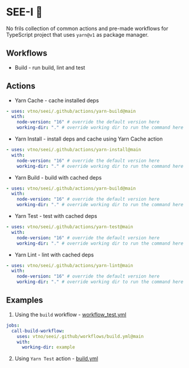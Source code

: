 # SEE-I 👀

No frils collection of common actions and pre-made workflows for TypeScript project that uses `yarn@v1` as package manager.

## Workflows

- Build - run build, lint and test

## Actions

- Yarn Cache - cache installed deps

```yaml
- uses: vtno/seei/.github/actions/yarn-build@main
  with:
    node-version: "16" # override the default version here
    working-dir: "." # override working dir to run the command here
```

- Yarn Install - install deps and cache using Yarn Cache action

```yaml
- uses: vtno/seei/.github/actions/yarn-install@main
  with:
    node-version: "16" # override the default version here
    working-dir: "." # override working dir to run the command here
```

- Yarn Build - build with cached deps

```yaml
- uses: vtno/seei/.github/actions/yarn-build@main
  with:
    node-version: "16" # override the default version here
    working-dir: "." # override working dir to run the command here
```

- Yarn Test - test with cached deps

```yaml
- uses: vtno/seei/.github/actions/yarn-test@main
  with:
    node-version: "16" # override the default version here
    working-dir: "." # override working dir to run the command here
```

- Yarn Lint - lint with cached deps

```yaml
- uses: vtno/seei/.github/actions/yarn-lint@main
  with:
    node-version: "16" # override the default version here
    working-dir: "." # override working dir to run the command here
```

## Examples

1. Using the `build` workflow - [workflow_test.yml](https://github.com/vtno/seei/blob/main/.github/workflows/workflow_test.yml)
```yaml
jobs:
  call-build-workflow:
    uses: vtno/seei/.github/workflows/build.yml@main
    with:
      working-dir: example
```

2. Using `Yarn Test` action - [build.yml](https://github.com/vtno/seei/blob/main/.github/workflows/build.yml#L42)

